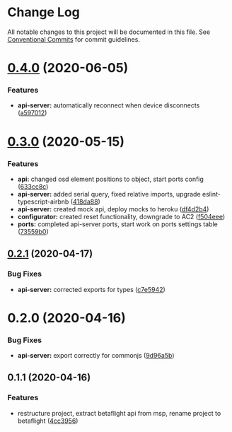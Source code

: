 # Change Log

All notable changes to this project will be documented in this file.
See [Conventional Commits](https://conventionalcommits.org) for commit guidelines.

# [0.4.0](https://github.com/freshollie/fresh-configurator/tree/master/packages/api-server/compare/@betaflight/api-server@0.3.0...@betaflight/api-server@0.4.0) (2020-06-05)


### Features

* **api-server:** automatically reconnect when device disconnects ([a597012](https://github.com/freshollie/fresh-configurator/tree/master/packages/api-server/commit/a597012b33406325723f96edd4c9873cc94757ab))





# [0.3.0](https://github.com/freshollie/fresh-configurator/tree/master/packages/api-server/compare/@betaflight/api-server@0.2.1...@betaflight/api-server@0.3.0) (2020-05-15)


### Features

* **api:** changed osd element positions to object, start ports config ([633cc8c](https://github.com/freshollie/fresh-configurator/tree/master/packages/api-server/commit/633cc8cc312f3c414ff6a43362f477ea397bfa97))
* **api-server:** added serial query, fixed relative imports, upgrade eslint-typescript-airbnb ([418da88](https://github.com/freshollie/fresh-configurator/tree/master/packages/api-server/commit/418da881d80f04f8cd78f9f138fecb725845e6f9))
* **api-server:** created mock api, deploy mocks to heroku ([df4d2b4](https://github.com/freshollie/fresh-configurator/tree/master/packages/api-server/commit/df4d2b456d6dac1147b5f8732eda5e383dcb8af4))
* **configurator:** created reset functionality, downgrade to AC2 ([f504eee](https://github.com/freshollie/fresh-configurator/tree/master/packages/api-server/commit/f504eee0f0c2f997296637da4ec13cddadfa8cdb))
* **ports:** completed api-server ports, start work on ports settings table ([73559b0](https://github.com/freshollie/fresh-configurator/tree/master/packages/api-server/commit/73559b01cbfe49d80ac165139859933e0175f8a9))





## [0.2.1](https://github.com/freshollie/fresh-configurator/tree/master/packages/api-server/compare/@betaflight/api-server@0.2.0...@betaflight/api-server@0.2.1) (2020-04-17)


### Bug Fixes

* **api-server:** corrected exports for types ([c7e5942](https://github.com/freshollie/fresh-configurator/tree/master/packages/api-server/commit/c7e5942b6e9d1caa951cccb559cd5450ec2a6790))





# 0.2.0 (2020-04-16)


### Bug Fixes

* **api-server:** export correctly for commonjs ([9d96a5b](https://github.com/freshollie/fresh-configurator/tree/master/packages/api-server/commit/9d96a5b3e9a1349ae3cb343f72bfcb1cb4604404))



## 0.1.1 (2020-04-16)


### Features

* restructure project, extract betaflight api from msp, rename project to betaflight ([4cc3956](https://github.com/freshollie/fresh-configurator/tree/master/packages/api-server/commit/4cc39561a28af15d75eadc64bdc025dbd664f8e5))
